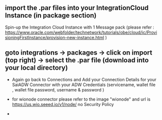 ## import the .par  files into your IntegrationCloud Instance (in package section)


Spin-up the Integration Cloud Instance with 1 Message pack 
(please refer : https://www.oracle.com/webfolder/technetwork/tutorials/obe/cloud/ic/ProvisioningFirstInstance/provision-new-instance.html )

## goto integrations -> packages -> click on import (top right) -> select the .par file (download into your local directory)

- Again go back to Connections and Add your Connection Details for your SaiADW Connector with your ADW Credentials (servicename, wallet file , wallet file password, username & password )

- for wionode connector please refer to the image "wionode" and url is https://us.wio.seeed.io/v1/node/  no Security Policy 

-
